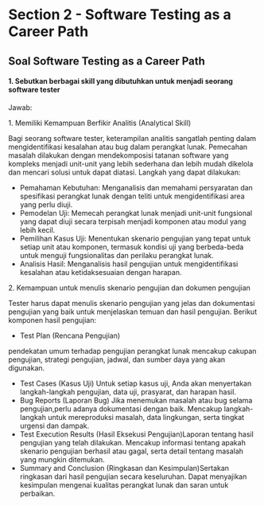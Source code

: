 # Section 2 - Software Testing as a Career Path

## Soal Software Testing as a Career Path
#### 1. Sebutkan berbagai skill yang dibutuhkan untuk menjadi seorang software tester

Jawab:
<aside>
1.  Memiliki Kemampuan Berfikir Analitis (Analytical Skill)

Bagi seorang software tester, keterampilan analitis sangatlah penting dalam mengidentifikasi kesalahan atau bug dalam perangkat lunak. Pemecahan masalah dilakukan dengan mendekomposisi tatanan software yang kompleks menjadi unit-unit yang lebih sederhana dan lebih mudah dikelola dan mencari solusi untuk dapat diatasi. Langkah yang dapat dilakukan:

- Pemahaman Kebutuhan: Menganalisis dan memahami persyaratan dan spesifikasi perangkat lunak dengan teliti untuk mengidentifikasi area yang perlu diuji.
- Pemodelan Uji: Memecah perangkat lunak menjadi unit-unit fungsional yang dapat diuji secara terpisah menjadi komponen atau modul yang lebih kecil.
- Pemilihan Kasus Uji: Menentukan skenario pengujian yang tepat untuk setiap unit atau komponen, termasuk kondisi uji yang berbeda-beda untuk menguji fungsionalitas dan perilaku perangkat lunak.
- Analisis Hasil: Menganalisis hasil pengujian untuk mengidentifikasi kesalahan atau ketidaksesuaian dengan harapan.
</aside>

<aside>
2. Kemampuan untuk menulis skenario pengujian dan dokumen pengujian

Tester harus dapat menulis skenario pengujian yang jelas dan dokumentasi pengujian yang baik untuk menjelaskan temuan dan hasil pengujian. Berikut komponen hasil pengujian:

- Test Plan (Rencana Pengujian)

pendekatan umum terhadap pengujian perangkat lunak mencakup cakupan pengujian, strategi pengujian, jadwal, dan sumber daya yang akan digunakan.
- Test Cases (Kasus Uji)
Untuk setiap kasus uji, Anda akan menyertakan langkah-langkah pengujian, data uji, prasyarat, dan harapan hasil.
- Bug Reports (Laporan Bug)
Jika menemukan masalah atau bug selama pengujian,perlu adanya dokumentasi dengan baik. Mencakup langkah-langkah untuk mereproduksi masalah, data lingkungan, serta tingkat urgensi dan dampak.
- Test Execution Results (Hasil Eksekusi Pengujian)Laporan tentang hasil pengujian yang telah dilakukan. Mencakup informasi tentang apakah skenario pengujian berhasil atau gagal, serta detail tentang masalah yang mungkin ditemukan.
- Summary and Conclusion (Ringkasan dan Kesimpulan)Sertakan ringkasan dari hasil pengujian secara keseluruhan. Dapat menyajikan kesimpulan mengenai kualitas perangkat lunak dan saran untuk perbaikan.
</aside>